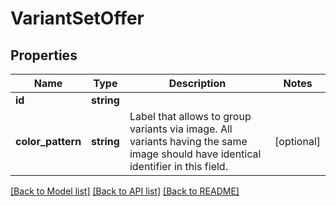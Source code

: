 # VariantSetOffer

## Properties
Name | Type | Description | Notes
------------ | ------------- | ------------- | -------------
**id** | **string** |  | 
**color_pattern** | **string** | Label that allows to group variants via image. All variants having the same image should have identical identifier in this field. | [optional] 

[[Back to Model list]](../../README.md#documentation-for-models) [[Back to API list]](../../README.md#documentation-for-api-endpoints) [[Back to README]](../../README.md)

